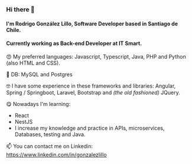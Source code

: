 ### Hi there 👋

#### I'm Rodrigo González Lillo, Software Developer based in Santiago de Chile.

#### Currently working as Back-end Developer at IT Smart.

😍 My preferred languages: Javascript, Typescript, Java, PHP and Python (also HTML and CSS).

🤖 DB: MySQL and Postgres

🤓 I have some experience in these frameworks and libraries: Angular, Spring / Springboot, Laravel, Bootstrap and *(the old fashioned)* JQuery.

😋 Nowadays I'm learning:
   - React
   - NestJS
   - I increase my knowledge and practice in APIs, microservices, Databases, testing and Java.

📫 You can contact me on Linkedin: https://www.linkedin.com/in/gonzalezlillo

